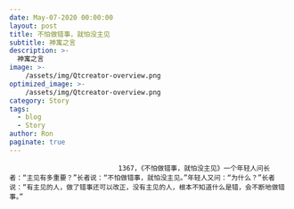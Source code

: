 ```yaml
---
date: May-07-2020 00:00:00
layout: post
title: 不怕做错事，就怕没主见
subtitle: 神寓之言
description: >-
  神寓之言
image: >-
    /assets/img/Qtcreator-overview.png
optimized_image: >-
    /assets/img/Qtcreator-overview.png
category: Story
tags:
  - blog
  - Story
author: Ron
paginate: true
---
```


							　　1367，《不怕做错事，就怕没主见》一个年轻人问长者：“主见有多重要？”长者说：“不怕做错事，就怕没主见。”年轻人又问：“为什么？”长者说：“有主见的人，做了错事还可以改正，没有主见的人，根本不知道什么是错，会不断地做错事。”
							
							
						